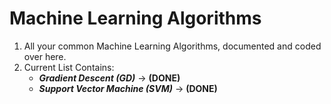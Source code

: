 # Machine Learning Algorithms

1. All your common Machine Learning Algorithms, documented and coded over here.
2. Current List Contains:
   - **_Gradient Descent (GD)_** -> **(DONE)**
   - **_Support Vector Machine (SVM)_** -> **(DONE)**
